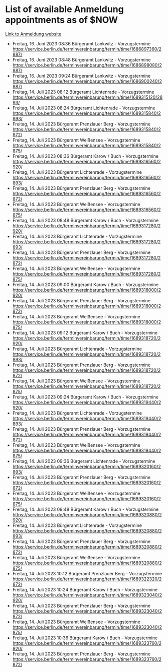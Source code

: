# List of available Anmeldung appointments as of $NOW
[Link to Anmeldung website](https://service.berlin.de/terminvereinbarung/termin/tag.php?termin=1&anliegen[]=120686&dienstleisterlist=122210,122217,327316,122219,327312,122227,327314,122231,327346,122243,327348,122254,122252,329742,122260,329745,122262,329748,122271,327278,122273,327274,122277,327276,330436,122280,327294,122282,327290,122284,327292,122291,327270,122285,327266,122286,327264,122296,327268,150230,329760,122297,327286,122294,327284,122312,329763,122314,329775,122304,327330,122311,327334,122309,327332,317869,122281,327352,122279,329772,122283,122276,327324,122274,327326,122267,329766,122246,327318,122251,327320,122257,327322,122208,327298,122226,327300&herkunft=http%3A%2F%2Fservice.berlin.de%2Fdienstleistung%2F120686%2F)
- Freitag, 16. Juni 2023 08:36 Bürgeramt Lankwitz - Vorzugstermine https://service.berlin.de/terminvereinbarung/termin/time/1686897360/2887/
- Freitag, 16. Juni 2023 08:48 Bürgeramt Lankwitz - Vorzugstermine https://service.berlin.de/terminvereinbarung/termin/time/1686898080/2887/
- Freitag, 16. Juni 2023 09:24 Bürgeramt Lankwitz - Vorzugstermine https://service.berlin.de/terminvereinbarung/termin/time/1686900240/2887/
- Freitag, 14. Juli 2023 08:12 Bürgeramt Lichtenrade - Vorzugstermine https://service.berlin.de/terminvereinbarung/termin/time/1689315120/2893/
- Freitag, 14. Juli 2023 08:24 Bürgeramt Lichtenrade - Vorzugstermine https://service.berlin.de/terminvereinbarung/termin/time/1689315840/2893/
- Freitag, 14. Juli 2023  Bürgeramt Prenzlauer Berg - Vorzugstermine https://service.berlin.de/terminvereinbarung/termin/time/1689315840/2872/
- Freitag, 14. Juli 2023  Bürgeramt Weißensee - Vorzugstermine https://service.berlin.de/terminvereinbarung/termin/time/1689315840/2875/
- Freitag, 14. Juli 2023 08:36 Bürgeramt Karow / Buch - Vorzugstermine https://service.berlin.de/terminvereinbarung/termin/time/1689316560/2920/
- Freitag, 14. Juli 2023  Bürgeramt Lichtenrade - Vorzugstermine https://service.berlin.de/terminvereinbarung/termin/time/1689316560/2893/
- Freitag, 14. Juli 2023  Bürgeramt Prenzlauer Berg - Vorzugstermine https://service.berlin.de/terminvereinbarung/termin/time/1689316560/2872/
- Freitag, 14. Juli 2023  Bürgeramt Weißensee - Vorzugstermine https://service.berlin.de/terminvereinbarung/termin/time/1689316560/2875/
- Freitag, 14. Juli 2023 08:48 Bürgeramt Karow / Buch - Vorzugstermine https://service.berlin.de/terminvereinbarung/termin/time/1689317280/2920/
- Freitag, 14. Juli 2023  Bürgeramt Lichtenrade - Vorzugstermine https://service.berlin.de/terminvereinbarung/termin/time/1689317280/2893/
- Freitag, 14. Juli 2023  Bürgeramt Prenzlauer Berg - Vorzugstermine https://service.berlin.de/terminvereinbarung/termin/time/1689317280/2872/
- Freitag, 14. Juli 2023  Bürgeramt Weißensee - Vorzugstermine https://service.berlin.de/terminvereinbarung/termin/time/1689317280/2875/
- Freitag, 14. Juli 2023 09:00 Bürgeramt Karow / Buch - Vorzugstermine https://service.berlin.de/terminvereinbarung/termin/time/1689318000/2920/
- Freitag, 14. Juli 2023  Bürgeramt Prenzlauer Berg - Vorzugstermine https://service.berlin.de/terminvereinbarung/termin/time/1689318000/2872/
- Freitag, 14. Juli 2023  Bürgeramt Weißensee - Vorzugstermine https://service.berlin.de/terminvereinbarung/termin/time/1689318000/2875/
- Freitag, 14. Juli 2023 09:12 Bürgeramt Karow / Buch - Vorzugstermine https://service.berlin.de/terminvereinbarung/termin/time/1689318720/2920/
- Freitag, 14. Juli 2023  Bürgeramt Lichtenrade - Vorzugstermine https://service.berlin.de/terminvereinbarung/termin/time/1689318720/2893/
- Freitag, 14. Juli 2023  Bürgeramt Prenzlauer Berg - Vorzugstermine https://service.berlin.de/terminvereinbarung/termin/time/1689318720/2872/
- Freitag, 14. Juli 2023  Bürgeramt Weißensee - Vorzugstermine https://service.berlin.de/terminvereinbarung/termin/time/1689318720/2875/
- Freitag, 14. Juli 2023 09:24 Bürgeramt Karow / Buch - Vorzugstermine https://service.berlin.de/terminvereinbarung/termin/time/1689319440/2920/
- Freitag, 14. Juli 2023  Bürgeramt Lichtenrade - Vorzugstermine https://service.berlin.de/terminvereinbarung/termin/time/1689319440/2893/
- Freitag, 14. Juli 2023  Bürgeramt Prenzlauer Berg - Vorzugstermine https://service.berlin.de/terminvereinbarung/termin/time/1689319440/2872/
- Freitag, 14. Juli 2023  Bürgeramt Weißensee - Vorzugstermine https://service.berlin.de/terminvereinbarung/termin/time/1689319440/2875/
- Freitag, 14. Juli 2023 09:36 Bürgeramt Lichtenrade - Vorzugstermine https://service.berlin.de/terminvereinbarung/termin/time/1689320160/2893/
- Freitag, 14. Juli 2023  Bürgeramt Prenzlauer Berg - Vorzugstermine https://service.berlin.de/terminvereinbarung/termin/time/1689320160/2872/
- Freitag, 14. Juli 2023  Bürgeramt Weißensee - Vorzugstermine https://service.berlin.de/terminvereinbarung/termin/time/1689320160/2875/
- Freitag, 14. Juli 2023 09:48 Bürgeramt Karow / Buch - Vorzugstermine https://service.berlin.de/terminvereinbarung/termin/time/1689320880/2920/
- Freitag, 14. Juli 2023  Bürgeramt Lichtenrade - Vorzugstermine https://service.berlin.de/terminvereinbarung/termin/time/1689320880/2893/
- Freitag, 14. Juli 2023  Bürgeramt Prenzlauer Berg - Vorzugstermine https://service.berlin.de/terminvereinbarung/termin/time/1689320880/2872/
- Freitag, 14. Juli 2023  Bürgeramt Weißensee - Vorzugstermine https://service.berlin.de/terminvereinbarung/termin/time/1689320880/2875/
- Freitag, 14. Juli 2023 10:12 Bürgeramt Prenzlauer Berg - Vorzugstermine https://service.berlin.de/terminvereinbarung/termin/time/1689322320/2872/
- Freitag, 14. Juli 2023 10:24 Bürgeramt Karow / Buch - Vorzugstermine https://service.berlin.de/terminvereinbarung/termin/time/1689323040/2920/
- Freitag, 14. Juli 2023  Bürgeramt Prenzlauer Berg - Vorzugstermine https://service.berlin.de/terminvereinbarung/termin/time/1689323040/2872/
- Freitag, 14. Juli 2023  Bürgeramt Weißensee - Vorzugstermine https://service.berlin.de/terminvereinbarung/termin/time/1689323040/2875/
- Freitag, 14. Juli 2023 10:36 Bürgeramt Karow / Buch - Vorzugstermine https://service.berlin.de/terminvereinbarung/termin/time/1689323760/2920/
- Freitag, 14. Juli 2023  Bürgeramt Prenzlauer Berg - Vorzugstermine https://service.berlin.de/terminvereinbarung/termin/time/1689323760/2872/
